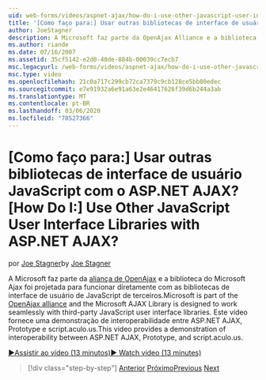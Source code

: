 ```yaml
---
uid: web-forms/videos/aspnet-ajax/how-do-i-use-other-javascript-user-interface-libraries-with-aspnet-ajax
title: '[Como faço para:] Usar outras bibliotecas de interface de usuário JavaScript com o ASP.NET AJAX? | Microsoft Docs'
author: JoeStagner
description: A Microsoft faz parte da OpenAjax Alliance e a biblioteca do Microsoft AJAX foi projetada para funcionar diretamente com as bibliotecas de interface de usuário de JavaScript de terceiros...
ms.author: riande
ms.date: 07/16/2007
ms.assetid: 35cf5142-e2d0-40de-884b-00039cc7ecb7
msc.legacyurl: /web-forms/videos/aspnet-ajax/how-do-i-use-other-javascript-user-interface-libraries-with-aspnet-ajax
msc.type: video
ms.openlocfilehash: 21c0a717c299cb72ca7379c9cb128ce5bb80edec
ms.sourcegitcommit: e7e91932a6e91a63e2e46417626f39d6b244a3ab
ms.translationtype: MT
ms.contentlocale: pt-BR
ms.lasthandoff: 03/06/2020
ms.locfileid: "78527366"
---
```

# <a name="how-do-i-use-other-javascript-user-interface-libraries-with-aspnet-ajax"></a><span data-ttu-id="0a7a9-104">[Como faço para:] Usar outras bibliotecas de interface de usuário JavaScript com o ASP.NET AJAX?</span><span class="sxs-lookup"><span data-stu-id="0a7a9-104">[How Do I:] Use Other JavaScript User Interface Libraries with ASP.NET AJAX?</span></span>

<span data-ttu-id="0a7a9-105">por [Joe Stagner](https://github.com/JoeStagner)</span><span class="sxs-lookup"><span data-stu-id="0a7a9-105">by [Joe Stagner](https://github.com/JoeStagner)</span></span>

<span data-ttu-id="0a7a9-106">A Microsoft faz parte da [aliança de OpenAjax](http://www.openajax.org/) e a biblioteca do Microsoft Ajax foi projetada para funcionar diretamente com as bibliotecas de interface de usuário de JavaScript de terceiros.</span><span class="sxs-lookup"><span data-stu-id="0a7a9-106">Microsoft is part of the [OpenAjax alliance](http://www.openajax.org/) and the Microsoft AJAX Library is designed to work seamlessly with third-party JavaScript user interface libraries.</span></span> <span data-ttu-id="0a7a9-107">Este vídeo fornece uma demonstração de interoperabilidade entre ASP.NET AJAX, Prototype e script.aculo.us.</span><span class="sxs-lookup"><span data-stu-id="0a7a9-107">This video provides a demonstration of interoperability between ASP.NET AJAX, Prototype, and script.aculo.us.</span></span>

[<span data-ttu-id="0a7a9-108">&#9654;Assistir ao vídeo (13 minutos)</span><span class="sxs-lookup"><span data-stu-id="0a7a9-108">&#9654; Watch video (13 minutes)</span></span>](https://channel9.msdn.com/Blogs/ASP-NET-Site-Videos/how-do-i-use-other-javascript-user-interface-libraries-with-aspnet-ajax)

> [!div class="step-by-step"]
> <span data-ttu-id="0a7a9-109">[Anterior](how-do-i-choose-between-methods-of-ajax-page-updates.md)
> [Próximo](how-do-i-use-the-aspnet-ajax-profile-services.md)</span><span class="sxs-lookup"><span data-stu-id="0a7a9-109">[Previous](how-do-i-choose-between-methods-of-ajax-page-updates.md)
[Next](how-do-i-use-the-aspnet-ajax-profile-services.md)</span></span>
